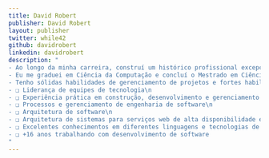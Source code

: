 ```yaml
---
title: David Robert
publisher: David Robert
layout: publisher
twitter: while42
github: davidrobert
linkedin: davidrobert
description: "
- Ao longo da minha carreira, construí um histórico profissional excepcional em arquitetura e desenvolvimento de softwares. Também adquiri fortes habilidades de liderança para construir equipes de alto desempenho, desenvolvendo habilidades potenciais em cada membro da equipe.\n
- Eu me graduei em Ciência da Computação e concluí o Mestrado em Ciência da Computação na área de Inteligência Artificial. Além disso, eu me formei Oficial de Comunicações, terminando em primeiro lugar da turma, no Exército Brasileiro, onde mais tarde trabalhei como comandante de pelotão.\n
- Tenho sólidas habilidades de gerenciamento de projetos e fortes habilidades de arquitetura de software. Apoio a equipe alinhando constantemente os requisitos de negócios e produtos garantindo a melhoria constante do processo.\n
- ❑ Liderança de equipes de tecnologia\n
- ❑ Experiência prática em construção, desenvolvimento e gerenciamento de equipes de alto desempenho\n
- ❑ Processos e gerenciamento de engenharia de software\n
- ❑ Arquitetura de software\n
- ❑ Arquitetura de sistemas para serviços web de alta disponibilidade e alta taxa de transações\n
- ❑ Excelentes conhecimentos em diferentes linguagens e tecnologias de programação, incluindo Java, Kotlin e C/C++\n
- ❑ +16 anos trabalhando com desenvolvimento de software
"
---
```

